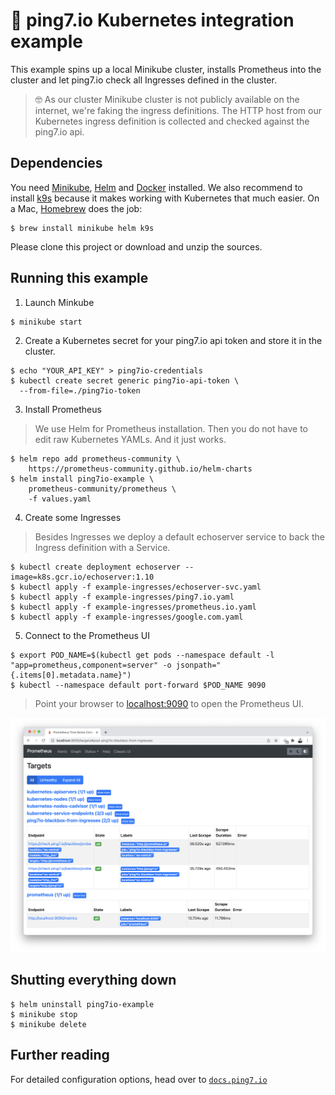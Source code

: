 # 🎡 ping7.io Kubernetes integration example

This example spins up a local Minikube cluster, installs Prometheus
into the cluster and let ping7.io check all Ingresses defined in
the cluster.

> 🤓 As our cluster Minikube cluster is not publicly available on the
> internet, we're faking the ingress definitions. The HTTP host from
> our Kubernetes ingress definition is collected and checked against
> the ping7.io api.

## Dependencies

You need [Minikube](https://kubernetes.io/docs/tasks/tools/#minikube),
[Helm](https://helm.sh/docs/intro/install/#from-the-binary-releases)
and [Docker](https://www.docker.com/get-started) installed.
We also recommend to install [k9s](https://k9scli.io/) because it
makes working with Kubernetes that much easier.
On a Mac, [Homebrew](https://brew.sh/) does the job:

```
$ brew install minikube helm k9s
```

Please clone this project or download and unzip the sources.

## Running this example

1. Launch Minkube

```bash
$ minikube start
```

2. Create a Kubernetes secret for your ping7.io api token and store it in the cluster.

```
$ echo "YOUR_API_KEY" > ping7io-credentials
$ kubectl create secret generic ping7io-api-token \
  --from-file=./ping7io-token
```

3. Install Prometheus

> We use Helm for Prometheus installation. Then you do not have
> to edit raw Kubernetes YAMLs. And it just works.

```
$ helm repo add prometheus-community \
    https://prometheus-community.github.io/helm-charts
$ helm install ping7io-example \
    prometheus-community/prometheus \
    -f values.yaml
```
4. Create some Ingresses

> Besides Ingresses we deploy a default echoserver service to
> back the Ingress definition with a Service.

```
$ kubectl create deployment echoserver --image=k8s.gcr.io/echoserver:1.10
$ kubectl apply -f example-ingresses/echoserver-svc.yaml
$ kubectl apply -f example-ingresses/ping7.io.yaml
$ kubectl apply -f example-ingresses/prometheus.io.yaml
$ kubectl apply -f example-ingresses/google.com.yaml
```

5. Connect to the Prometheus UI

```
$ export POD_NAME=$(kubectl get pods --namespace default -l "app=prometheus,component=server" -o jsonpath="{.items[0].metadata.name}")
$ kubectl --namespace default port-forward $POD_NAME 9090
```

> Point your browser to [localhost:9090](http://localhost:9090/targets#pool-ping7io-blackbox-from-ingresses)
> to open the Prometheus UI.

![Ingress in Prometheus](ping7io_kubernetes_ingress.png)

## Shutting everything down

```
$ helm uninstall ping7io-example
$ minikube stop
$ minikube delete
```

## Further reading

For detailed configuration options, head over to
[`docs.ping7.io`](https://docs.ping7.io)
